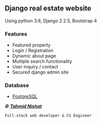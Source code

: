 ## Django real estate website
Using python 3.8, Django 2.2.5, Bootstrap 4
### Features
- Featured property
- Login / Registration
- Dynamic about page
- Multiple search functionality
- User inquiry / contact
- Secured django admin site

### Database
- [PostgreSQL](https://www.postgresql.org/)


___&copy; [Tahmid Nishat](http://tahmid-ni7.github.io/portfolio)___

`Full-stack web developer & CS Engineer`